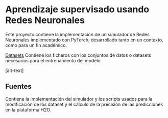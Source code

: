 <h1> Aprendizaje supervisado usando Redes Neuronales </h1>

Este proyecto contiene la implementación de un simulador de Redes Neuronales implementado con PyTorch, desarrollado tanto en un contexto, como para un fin académico.


[Datasets](https://github.com/VictorBouhaben/Supervised-learning-using-Neural-Networks/tree/main/Datasets)
Contiene los ficheros con los conjuntos de datos o datasets necesarios para el entrenamiento del modelo.

[alt-text]<h2>Fuentes </h2>
Contiene la implementación del simulador y los scripts usados para la modificación de los dataset y el cálculo de la precisión de las predicciones en la plataforma H2O.
